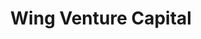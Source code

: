 ---
layout: firm_page
title: "Wing Venture Capital"
id: "wing.vc"
permalink: "/wingventurecapitalwing.vc/"
website: "https://www.wing.vc"
offices: "Palo Alto (United States)"
investment_stages: "Pre-seed, Seed, Series A"
portfolio_companies: "Acopia Networks, AirOps, Airgo, Algorand, Almanac, Altor Networks, Amber Networks, Angle Health, Aporeto, Ario, Around, ArrowPoint Communications, Aruba Networks, Asimov, AttoTude, Base, Billables.ai, BlueJeans Network, BlueRock Security, Broadsoft, Cartography, Cellanome, CertiK, Classiq, Clear Labs, Cogniac, Cohesity, Complex Media Network, Copy.ai, Cumulus Networks, Cyberhaven, DTEX Systems, DeepSight, Deepgram, Demisto, Drip Capital, Espressive, Feathery, Findem, FireEye, Fusion-io, GYANT, Glyphic Biotechnologies, Gong, Gradient, Habu, HeadsUp, Hireguide, Human Interest, Hydrolix, IBEAM Broadcasting, Infinera, Instart, Inventive, Jaris, Jasper, Jellyfish, Jut, Juvo, Lumigo, Matterworks, Medely, Mimic, MobileIron, Moogsoft, Motive, Mytos, NetScaler, Netography, New Edge Networks, Nimble Storage, Northpoint Communications, Noteable, Nurdle, Obsidian, Omneon, Opower, Orby AI, Ordr, Outverse, OverT Bio, Palerra, Pepperdata, Peribit, Pinecone, Pixee, Platfora, PrognomIQ, Qwilt, Radar, Redback Networks, RingCentral, Riverbed Technologies, Ruckus Wireless, Rula, Seer, Sesame Labs, SetSail, Shape Security, SiMa.ai"
portfolio_link: "https://www.wing.vc/companies"
investment_markets: "AI, Data, Autonomous apps, BioXData, Healthcare, Developer tools, DevOps, Infrastructure, FinTech, Security"
founded_year: "2013"
description: "Wing is an early-stage venture firm focused on stealth, seed, and Series A financings in companies building the AI-first tech stack. They are committed to long-term partnerships and providing founders with resources and unwavering support to build multi-billion dollar, publicly-traded, independent companies."
linkedin: "https://www.linkedin.com/company/wing-venture-capital/"
twitter: "https://twitter.com/wing_vc"
instagram: ""
team_page: "https://www.wing.vc/people"
investor_type: "Venture Capital"
crunchbase: "https://www.crunchbase.com/organization/wing-venture-capital"
pitchbook: "https://pitchbook.com/profiles/investor/57781-45"

# SEO Optimization
meta_title: "Wing Venture Capital - VC Firm - projectstartups.com"
meta_description: "Wing Venture Capital, Wing is an early-stage venture firm focused on stealth, seed, and Series A financings in companies building the AI-first tech stack. They are committe..."
meta_keywords: "Wing Venture Capital, AI, Data, Autonomous apps, BioXData, Healthcare, Developer tools, DevOps, Infrastructure, FinTech, Security, VC firm, venture capital, startup investor, projectstartups.com"
canonical_url: "https://vc.projectstartups.com/wingventurecapitalwing.vc/"
---
